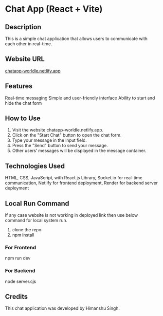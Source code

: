 # Chat App (React + Vite)

## Description
This is a simple chat application that allows users to communicate with each other in real-time.

## Website URL
[chatapp-worldle.netlify.app](https://chatapp-worldle.netlify.app/)

## Features
Real-time messaging
Simple and user-friendly interface
Ability to start and hide the chat form

## How to Use
1. Visit the website chatapp-worldle.netlify.app.
2. Click on the "Start Chat" button to open the chat form.
3. Type your message in the input field.
4. Press the "Send" button to send your message.
5. Other users' messages will be displayed in the message container.

## Technologies Used
HTML, CSS, JavaScript, with React.js Library,
Socket.io for real-time communication, 
Netlify for frontend deployment,
Render for backend server deployment

## Local Run Command
If any case website is not working in deployed link then use below command for local system run.
1. clone the repo
2. npm install
### For Frontend
npm run dev
### For Backend
node server.cjs





## Credits
This chat application was developed by Himanshu Singh.
